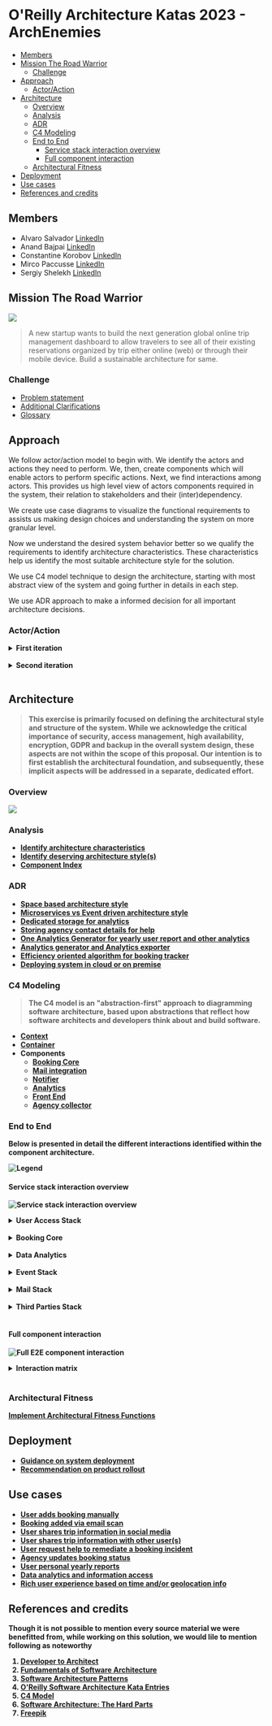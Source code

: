# O'Reilly Architecture Katas 2023 - ArchEnemies



<!-- vim-markdown-toc GFM -->

- [Members](#members)
- [Mission The Road Warrior](#mission-the-road-warrior)
  - [Challenge](#challenge)
- [Approach](#approach)
  - [Actor/Action](#actoraction)
- [Architecture](#architecture)
  - [Overview](#overview)
  - [Analysis](#analysis)
  - [ADR](#adr)
  - [C4 Modeling](#c4-modeling)
  - [End to End](#end-to-end)
    - [Service stack interaction overview](#service-stack-interaction-overview)
    - [Full component interaction](#full-component-interaction)
  - [Architectural Fitness](#architectural-fitness)
- [Deployment](#deployment)
- [Use cases](#use-cases)
- [References and credits](#references-and-credits)

<!-- vim-markdown-toc -->


## Members

- Alvaro Salvador [LinkedIn](https://www.linkedin.com/in/alvarorafael/)
- Anand Bajpai [LinkedIn](https://www.linkedin.com/in/bajpai-anand)
- Constantine Korobov [LinkedIn](https://www.linkedin.com/in/ckorobov/)
- Mirco Paccusse [LinkedIn](https://www.linkedin.com/in/mirco-paccusse-97525012/)
- Sergiy Shelekh [LinkedIn](https://www.linkedin.com/in/proxitrone/)

## Mission The Road Warrior

![](/assets/logo_road_warrior.png)

>A new startup wants to build the next generation global online trip management dashboard to allow travelers to see all of their existing reservations organized by trip either online (web) or through their mobile device. Build a sustainable architecture for same.


### Challenge

- [Problem statement](./doc/problem.md)
- [Additional Clarifications](./doc/clarification.md)
- [Glossary](./doc/glossary.md)

## Approach

We follow actor/action model to begin with. We identify the actors and actions they need to perform. We, then, create components which will enable actors to perform specific actions. Next, we find interactions among actors. This provides us high level view of actors components required in the system, their relation to stakeholders and their (inter)dependency.

We create use case diagrams to visualize the functional requirements to assists us making design choices and understanding the system on more granular level.

Now we understand the desired system behavior better so we qualify the requirements to identify architecture characteristics. These characteristics help us identify the most suitable architecture style for the solution.

We use C4 model technique to design the architecture, starting with most abstract view of the system and going further in details in each step.

We use ADR approach to make a informed decision for all important architecture decisions.

### Actor/Action

<details><summary><b>First iteration<b></summary>

![](./doc/approach/actor_action_base.png)

</details><br>

<details><summary><b>Second iteration</b></summary>

![](./doc/approach/actor-action.svg)

</details><br>



## Architecture

>This exercise is primarily focused on defining the architectural style and structure of the system. While we acknowledge the critical importance of **security**, **access management**, **high availability**, **encryption**, **GDPR** and **backup** in the overall system design, these aspects are not within the scope of this proposal. Our intention is to first establish the architectural foundation, and subsequently, these implicit aspects will be addressed in a separate, dedicated effort.

### Overview

![](./doc/arch/road-warrior-highlevel.drawio.png)

### Analysis

- [Identify architecture characteristics](./doc/arch-char.md)
- [Identify deserving architecture style(s)](./doc/arch-style.md)
- [Component Index](./doc/components.md)

### ADR

- [Space based architecture style](/doc/adr/0001-arch-style-space-based.md)
- [Microservices vs Event driven architecture style](/doc/adr/0002-arch-style-microservices-vs-event-driven.md)
- [Dedicated storage for analytics](/doc/adr/0003-dedicated-db-for-analytics-usage.md)
- [Storing agency contact details for help](/doc/adr/0004-store-agency-contact-for-help.md)
- [One Analytics Generator for yearly user report and other analytics](/doc/adr/0005-data-reporter-and-analytics-generator.md)
- [Analytics generator and Analytics exporter](/doc/adr/0006-analytics-generator-and-analytics-exporter.md)
- [Efficiency oriented algorithm for booking tracker](/doc/adr/0007-efficient-oriented-algorithm-for-booking-tracker.md)
- [Deploying system in cloud or on premise](/doc/adr/0008-deploying-system-in-cloud-or-on-premise.md)

### C4 Modeling

> The C4 model is an "abstraction-first" approach to diagramming software architecture, based upon abstractions that reflect how software architects and developers think about and build software.

* [Context](doc/c4/context.md)
* [Container](doc/c4/container.md)
* Components
  * [Booking Core](doc/c4/component-booking-core.md)
  * [Mail integration](doc/c4/component-mail-integration.md)
  * [Notifier](doc/c4/component-notifier.md)
  * [Analytics](doc/c4/component-analytics.md)
  * [Front End](doc/c4/component-front-end.md)
  * [Agency collector](./doc/c4/component-collector-agencies.md)


### End to End

Below is presented in detail the different interactions identified within the component architecture.

![Legend](./doc/arch/hldv2_legend.png)

#### Service stack interaction overview

![Service stack interaction overview](./doc/arch/hldv2_collapsed.png)

<details><summary><b>User Access Stack</b></summary>

![User Access stack](./doc/arch/hldv2_zoomin_useraccess.png)

</details><br>

<details><summary><b>Booking Core</b></summary>

![Booking Core stack](./doc/arch/hldv2_zoomin_bookingcore.png)

</details><br>

<details><summary><b>Data Analytics</b></summary>

![Data Analytics stack](./doc/arch/hldv2_zoomin_dataanalytics.png)

</details><br>

<details><summary><b>Event Stack</b></summary>

![Event stack](./doc/arch/hldv2_zoomin_eventstack.png)

</details><br>

<details><summary><b>Mail Stack</b></summary>

![Mail stack](./doc/arch/hldv2_zoomin_mailintegration.png)

</details><br>


<details><summary><b>Third Parties Stack</b></summary>

![Third Parties stack](./doc/arch/hldv2_zoomin_thirdparty.png)

</details><br>

#### Full component interaction

![Full E2E component interaction](./doc/arch/hldv2_full_interaction_by_id.png)

<details><summary><b>Interaction matrix</b></summary>

| Id  | From_Component | To_Component | Interaction type | Communication Domain | Observations |
| --: | --             | --           | --               | --                   | --           |
| INT-1	 |  End Users	| CDN	| HTTP	| PUBLIC |	Cached on CDN |
| INT-2	 |  CDN	| API Gateway	| HTTP	| PUBLIC |	Refresh content |
| INT-3	 |  API Gateway	| Front End	| HTTP	| PLATFORM INTERNAL |
| INT-4	 |  Booking Engine	| Social Media Connector	REST	| PLATFORM INTERNAL |
| INT-5	 |  API Gateway	| Booking Engine	| HTTP / Streaming	| PLATFORM INTERNAL |
| INT-6	 |  API Gateway	| Notifier	| HTTP / REST	| PLATFORM INTERNAL |
| INT-7	 |  Event Broker |Notifier	Streaming	| PLATFORM INTERNAL |
| INT-8	 |  Mail Poller	| Email Services	| HTTP / IMAP / POP3	| PUBLIC |	Active polling |
| INT-9	 |  Email Services |Mail Listener	SMTP	| PUBLIC |	Passive reception |
| INT-10 | 	Mail Listener	| Mail Filterer	Streaming	| STACK INTERNAL |	Postprocess and filter emails which shall trigger an event |
| INT-11 | 	Mail Poller	| Mail Filterer	Streaming	| STACK INTERNAL |	Postprocess and filter emails which shall trigger an event |
| INT-12 | 	Mail Filterer	| Event Broker	Streaming	| PLATFORM INTERNAL |	Generate events based on mail filtering logic |
| INT-13 | 	Event Broker	| Booking Engine	Event push	| PLATFORM INTERNAL |
| INT-14 | 	Booking Engine	| Event Broker	Event pull	| PLATFORM INTERNAL |
| INT-15 | 	Booking Engine	| Booking storage	| HTTP / REST / GraphQL	| STACK INTERNAL |	CRUD operations |
| INT-16 | 	Booking Engine	| Partners Connector	REST	| PLATFORM INTERNAL |	Request context data for a booking |
| INT-17 | 	Booking Engine	| Booking Trackers	REST	| STACK INTERNAL |	Create tracker tasks |
| INT-18 | 	Data Exporter	| Booking Engine	REST / GraphQL	| PLATFORM INTERNAL |	Read / Import data for analytics |
| INT-19 | 	Data Exporter	| Analytics Storage	Streaming	| STACK INTERNAL |	Store data for analytics |
| INT-20 | 	Event Broker	| Data Exporter	Streaming	| PLATFORM INTERNAL |	Booking events relevant for analytics |
| INT-21 | 	Analytics Generator	| Analytics Storage	Streaming	| STACK INTERNAL |	Import and generation of reports |
| INT-22 | 	Analytics Exporter	| Analytics Storage	Streaming	| STACK INTERNAL |	Read analytics and reports |
| INT-23 | 	Analytics Exporter	| Analytics Users	Streaming	| PUBLIC |	Expose analytics and reports |
| INT-24 | 	Analytics Users	| Analytics Exporter	| HTTP / REST / GraphQL	| PUBLIC |	Consume analytics and reports |
| INT-25 | 	Agencies Connectors	| Travel Agencies	| HTTP / REST	| PUBLIC |	Retrieve booking status |
| INT-26 | 	GDS Connectors	GDS	| HTTP / REST	| PUBLIC |	Retrieve booking status |
| INT-27 | 	Booking Trackers	| Agencies Connectors	REST	| PLATFORM INTERNAL |	Request booking status update |
| INT-28 | 	Booking Trackers	| GDS Connectors	REST	| PLATFORM INTERNAL |	Request booking status update |
| INT-29 | 	Booking Trackers	| Event Broker	Streaming	| PLATFORM INTERNAL |	Booking event |
| INT-30 | 	Social Media Connector	| Social Media	| HTTP / REST	| PUBLIC |	Share booking info |
| INT-31 | 	Partners Connector	| Partners	| HTTP / REST	| PUBLIC |	Get complementary info to support location based features |

</details><br>


### Architectural Fitness

[Implement Architectural Fitness Functions](./doc/arch-fitness.md)

## Deployment

- [Guidance on system deployment](./doc/deployment.md)
- [Recommendation on product rollout](./doc/rollout.md)

## Use cases

- [User adds booking manually](./doc/use_cases/user_add_booking_manually.md)
- [Booking added via email scan](./doc/use_cases/booking_added_via_email_scan.md)
- [User shares trip information in social media](./doc/use_cases/user_share_trip_on_social_media.md)
- [User shares trip information with other user(s) ](./doc/use_cases/user_share_with_other_user.md)
- [User request help to remediate a booking incident](./doc/use_cases/user_request_help.md)
- [Agency updates booking status](./doc/use_cases/agency_updates_booking_status.md)
- [User personal yearly reports](./doc/use_cases/user_yearly_report.md)
- [Data analytics and information access](/doc/use_cases/analytics_and_reporting.md)
- [Rich user experience based on time and/or geolocation info](./doc/use_cases/rich_user_experience.md)

## References and credits

Though it is not possible to mention every source material we were benefitted from, while working on this solution, we would lile to mention following as noteworthy

1. [Developer to Architect](https://www.developertoarchitect.com/)
2. [Fundamentals of Software Architecture](https://www.oreilly.com/library/view/fundamentals-of-software/9781492043447/)
3. [Software Architecture Patterns](https://www.oreilly.com/library/view/software-architecture-patterns/9781491971437/)
4. [O'Reilly Software Architecture Kata Entries](https://github.com/tekiegirl/SoftwareArchitectureResources/blob/main/Resources/OReillyKata.md)
5. [C4 Model](https://c4model.com/)
6. [Software Architecture: The Hard Parts](https://learning.oreilly.com/library/view/software-architecture-the/9781492086888/)
7. [Freepik](https://www.freepik.com/)
